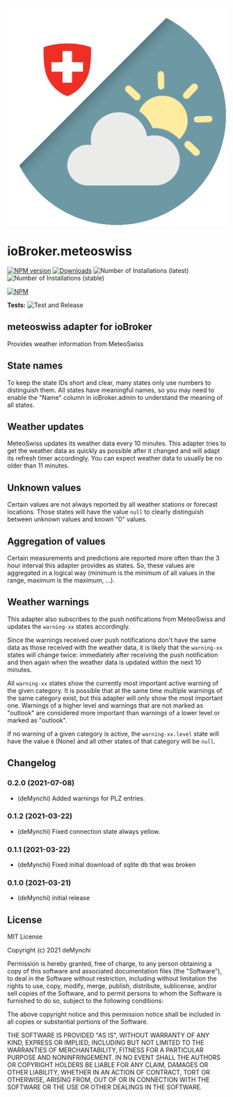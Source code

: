![Logo](admin/meteoswiss.png)

# ioBroker.meteoswiss

[![NPM version](https://img.shields.io/npm/v/iobroker.meteoswiss.svg)](https://www.npmjs.com/package/iobroker.meteoswiss)
[![Downloads](https://img.shields.io/npm/dm/iobroker.meteoswiss.svg)](https://www.npmjs.com/package/iobroker.meteoswiss)
![Number of Installations (latest)](https://iobroker.live/badges/meteoswiss-installed.svg)
![Number of Installations (stable)](https://iobroker.live/badges/meteoswiss-stable.svg)

[![NPM](https://nodei.co/npm/iobroker.meteoswiss.png?downloads=true)](https://nodei.co/npm/iobroker.meteoswiss/)

**Tests:** ![Test and Release](https://github.com/deMynchi/ioBroker.meteoswiss/workflows/Test%20and%20Release/badge.svg)

## meteoswiss adapter for ioBroker

Provides weather information from MeteoSwiss

## State names

To keep the state IDs short and clear, many states only use numbers to distinguish them. All states have meaningful names, so you may need to enable the "Name" column in ioBroker.admin to understand the meaning of all states.

## Weather updates

MeteoSwiss updates its weather data every 10 minutes. This adapter tries to get the weather data as quickly as possible after it changed and will adapt its refresh timer accordingly. You can expect weather data to usually be no older than 11 minutes.

## Unknown values

Certain values are not always reported by all weather stations or forecast locations. Those states will have the value `null` to clearly distinguish between unknown values and known "0" values.

## Aggregation of values

Certain measurements and predictions are reported more often than the 3 hour interval this adapter provides as states. So, these values are aggregated in a logical way (minimum is the minimum of all values in the range, maximum is the maximum, ...).

## Weather warnings

This adapter also subscribes to the push notifications from MeteoSwiss and updates the `warning-xx` states accordingly.

Since the warnings received over push notifications don't have the same data as those received with the weather data, it is likely that the `warning-xx` states will change twice: immediately after receiving the push notification and then again when the weather data is updated within the next 10 minutes.

All `warning-xx` states show the currently most important active warning of the given category. It is possible that at the same time multiple warnings of the same category exist, but this adapter will only show the most important one. Warnings of a higher level and warnings that are not marked as "outlook" are considered more important than warnings of a lower level or marked as "outlook".

If no warning of a given category is active, the `warning-xx.level` state will have the value `0` (None) and all other states of that category will be `null`.

## Changelog

<!--
	Placeholder for the next version (at the beginning of the line):
	### __WORK IN PROGRESS__
-->

### 0.2.0 (2021-07-08)

-   (deMynchi) Added warnings for PLZ entries.

### 0.1.2 (2021-03-22)

-   (deMynchi) Fixed connection state always yellow.

### 0.1.1 (2021-03-22)

-   (deMynchi) Fixed initial download of sqlite db that was broken

### 0.1.0 (2021-03-21)

-   (deMynchi) initial release

## License

MIT License

Copyright (c) 2021 deMynchi

Permission is hereby granted, free of charge, to any person obtaining a copy
of this software and associated documentation files (the "Software"), to deal
in the Software without restriction, including without limitation the rights
to use, copy, modify, merge, publish, distribute, sublicense, and/or sell
copies of the Software, and to permit persons to whom the Software is
furnished to do so, subject to the following conditions:

The above copyright notice and this permission notice shall be included in all
copies or substantial portions of the Software.

THE SOFTWARE IS PROVIDED "AS IS", WITHOUT WARRANTY OF ANY KIND, EXPRESS OR
IMPLIED, INCLUDING BUT NOT LIMITED TO THE WARRANTIES OF MERCHANTABILITY,
FITNESS FOR A PARTICULAR PURPOSE AND NONINFRINGEMENT. IN NO EVENT SHALL THE
AUTHORS OR COPYRIGHT HOLDERS BE LIABLE FOR ANY CLAIM, DAMAGES OR OTHER
LIABILITY, WHETHER IN AN ACTION OF CONTRACT, TORT OR OTHERWISE, ARISING FROM,
OUT OF OR IN CONNECTION WITH THE SOFTWARE OR THE USE OR OTHER DEALINGS IN THE
SOFTWARE.
